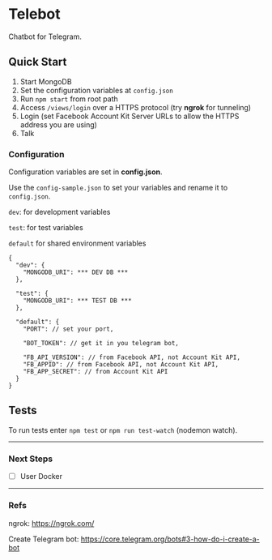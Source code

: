 # Telebot
Chatbot for Telegram.

## Quick Start

1. Start MongoDB
2. Set the configuration variables at `config.json`
3. Run `npm start` from root path
4. Access `/views/login` over a HTTPS protocol (try **ngrok** for tunneling)
5. Login (set Facebook Account Kit Server URLs to allow the HTTPS address you are using)
6. Talk

### Configuration

Configuration variables are set in **config.json**.

Use the `config-sample.json` to set your variables and rename it to `config.json`.

`dev`: for development variables

`test`: for test variables

`default` for shared environment variables
````
{
  "dev": {
    "MONGODB_URI": *** DEV DB ***
  },

  "test": {
    "MONGODB_URI": *** TEST DB ***
  },

  "default": {
    "PORT": // set your port,

    "BOT_TOKEN": // get it in you telegram bot,

    "FB_API_VERSION": // from Facebook API, not Account Kit API,
    "FB_APPID": // from Facebook API, not Account Kit API,
    "FB_APP_SECRET": // from Account Kit API
  }
}
````

## Tests

To run tests enter `npm test` or `npm run test-watch` (nodemon watch).

---

### Next Steps

- [ ] User Docker

---
### Refs
ngrok: https://ngrok.com/

Create Telegram bot: https://core.telegram.org/bots#3-how-do-i-create-a-bot
